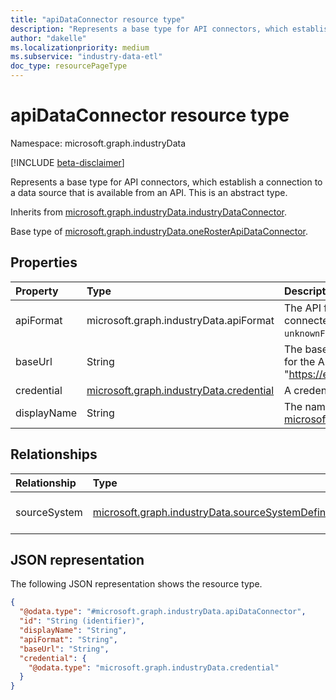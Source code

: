 ```yaml
---
title: "apiDataConnector resource type"
description: "Represents a base type for API connectors, which establish a connection to a data source that is available from an API."
author: "dakelle"
ms.localizationpriority: medium
ms.subservice: "industry-data-etl"
doc_type: resourcePageType
---
```


# apiDataConnector resource type

Namespace: microsoft.graph.industryData

[!INCLUDE [beta-disclaimer](../../includes/beta-disclaimer.md)]

Represents a base type for API connectors, which establish a connection to a data source that is available from an API. This is an abstract type.

Inherits from [microsoft.graph.industryData.industryDataConnector](industrydata-industrydataconnector.md).

Base type of [microsoft.graph.industryData.oneRosterApiDataConnector](industrydata-oneRosterApiDataConnector.md).

## Properties
|Property|Type|Description|
|:---|:---|:---|
| apiFormat   | microsoft.graph.industryData.apiFormat                                             | The API format of the external system being connected to. The possible values are: `oneRoster`, `unknownFutureValue`.                          |
| baseUrl     | String                                                                             | The base URL, including the scheme, host, and path for the API, with or without a trailing '/'. For example, "https://example.com/ims/oneRoster/v1p1"              |
| credential  | [microsoft.graph.industryData.credential](industrydata-credential.md) | A credential to use to connect to the API.                                                                                                               |
| displayName | String                                                                             | The name of the data connector. Inherited from [microsoft.graph.industryData.industryDataConnector](industrydata-industrydataconnector.md). |

## Relationships
|Relationship|Type|Description|
|:---|:---|:---|
|sourceSystem|[microsoft.graph.industryData.sourceSystemDefinition](industrydata-sourcesystemdefinition.md)|The **sourceSystemDefinition** object that this connector is connected to. Inherited from [microsoft.graph.industryData.industryDataConnector](industrydata-industrydataconnector.md)|

## JSON representation
The following JSON representation shows the resource type.
<!-- {
  "blockType": "resource",
  "keyProperty": "id",
  "@odata.type": "microsoft.graph.industryData.apiDataConnector",
  "baseType": "microsoft.graph.industryData.industryDataConnector",
  "openType": false
}
-->
``` json
{
  "@odata.type": "#microsoft.graph.industryData.apiDataConnector",
  "id": "String (identifier)",
  "displayName": "String",
  "apiFormat": "String",
  "baseUrl": "String",
  "credential": {
    "@odata.type": "microsoft.graph.industryData.credential"
  }
}
```

